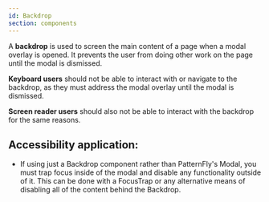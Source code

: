 ```yaml
---
id: Backdrop
section: components
---
```


A **backdrop** is used to screen the main content of a page when a modal overlay is opened. It prevents the user from doing other work on the page until the modal is dismissed.
 
**Keyboard users** should not be able to interact with or navigate to the backdrop, as they must address the modal overlay until the modal is dismissed.
 
**Screen reader users** should also not be able to interact with the backdrop for the same reasons.

## Accessibility application:
- If using just a Backdrop component rather than PatternFly's Modal, you must trap focus inside of the modal and disable any functionality outside of it. This can be done with a FocusTrap or any alternative means of disabling all of the content behind the Backdrop.